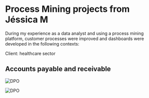 # Process Mining projects from Jéssica M 

During my experience as a data analyst and using a process mining platform, customer processes were improved and dashboards were developed in the following contexts:

Client: healthcare sector

## Accounts payable and receivable
![DPO ](https://github.com/jessicabauer/BI_projects/blob/main/Process%20Mining%20Projects/An%C3%A1lise%20DPO.PNG)

![DPO ](https://github.com/jessicabauer/BI_projects/blob/main/Process%20Mining%20Projects/An%C3%A1lise%20DPO%20-%202.PNG)

## 
